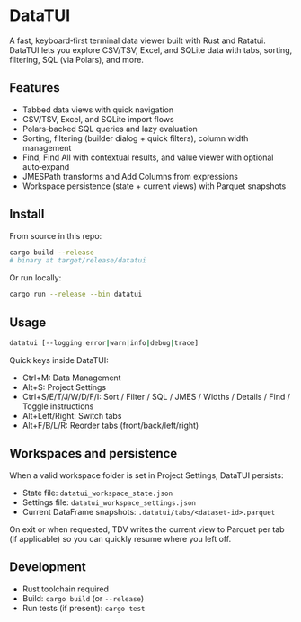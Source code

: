 # DataTUI

A fast, keyboard‑first terminal data viewer built with Rust and Ratatui. DataTUI lets you explore CSV/TSV, Excel, and SQLite data with tabs, sorting, filtering, SQL (via Polars), and more.

## Features

- Tabbed data views with quick navigation
- CSV/TSV, Excel, and SQLite import flows
- Polars‑backed SQL queries and lazy evaluation
- Sorting, filtering (builder dialog + quick filters), column width management
- Find, Find All with contextual results, and value viewer with optional auto‑expand
- JMESPath transforms and Add Columns from expressions
- Workspace persistence (state + current views) with Parquet snapshots

## Install

From source in this repo:

```bash
cargo build --release
# binary at target/release/datatui
```

Or run locally:

```bash
cargo run --release --bin datatui
```

## Usage

```bash
datatui [--logging error|warn|info|debug|trace]
```

Quick keys inside DataTUI:

- Ctrl+M: Data Management
- Alt+S: Project Settings
- Ctrl+S/E/T/J/W/D/F/I: Sort / Filter / SQL / JMES / Widths / Details / Find / Toggle instructions
- Alt+Left/Right: Switch tabs
- Alt+F/B/L/R: Reorder tabs (front/back/left/right)

## Workspaces and persistence

When a valid workspace folder is set in Project Settings, DataTUI persists:

- State file: `datatui_workspace_state.json`
- Settings file: `datatui_workspace_settings.json`
- Current DataFrame snapshots: `.datatui/tabs/<dataset-id>.parquet`

On exit or when requested, TDV writes the current view to Parquet per tab (if applicable) so you can quickly resume where you left off.

## Development

- Rust toolchain required
- Build: `cargo build` (or `--release`)
- Run tests (if present): `cargo test`

